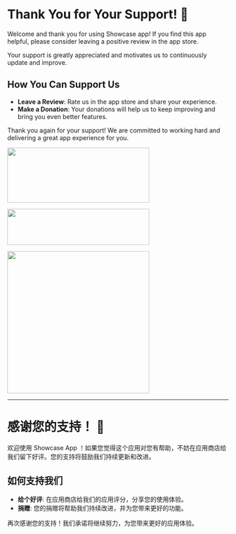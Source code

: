 # Thank You for Your Support! 🌟

Welcome and thank you for using Showcase app! If you find this app helpful, please consider leaving a positive review in the app store.

Your support is greatly appreciated and motivates us to continuously update and improve.

## How You Can Support Us

- **Leave a Review**: Rate us in the app store and share your experience.
- **Make a Donation**: Your donations will help us to keep improving and bring you even better features.

Thank you again for your support! We are committed to working hard and delivering a great app experience for you.


[<img src="https://github.com/mrjoechen/ShowcaseApp/blob/main/docs/images/google-play-badge.png?raw=true" width="323" height="125" />](https://play.google.com/store/apps/details?id=com.alpha.showcase&showAllReviews=true)


[<img src="https://github.com/mrjoechen/ShowcaseApp/blob/main/docs/images/ic_buy_me_coffee.webp?raw=true" width="323" height="82" />](https://ko-fi.com/joechen)


<img src="https://github.com/mrjoechen/ShowcaseApp/blob/main/docs/images/wechat_donate.png?raw=true" width="323" height="323"/>


---

# 感谢您的支持！ 🌟

欢迎使用 Showcase App ！如果您觉得这个应用对您有帮助，不妨在应用商店给我们留下好评。您的支持将鼓励我们持续更新和改进。

## 如何支持我们

- **给个好评**: 在应用商店给我们的应用评分，分享您的使用体验。
- **捐赠**: 您的捐赠将帮助我们持续改进，并为您带来更好的功能。

再次感谢您的支持！我们承诺将继续努力，为您带来更好的应用体验。
